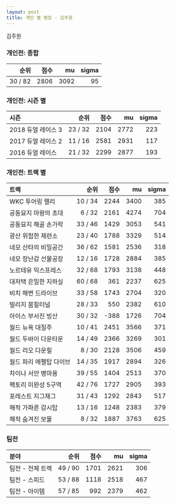 ```yaml
---
layout: post
title: 개인 별 랭킹 - 김주원
---
```


김주원

### 개인전: 종합

| 순위 | 점수 | mu | sigma |
|---:|---:|---:|---:|
| 30 / 82 | 2806 | 3092 | 95 |

### 개인전: 시즌 별

| 시즌 | 순위 | 점수 | mu | sigma |
|:---|---:|---:|---:|---:|
| 2018 듀얼 레이스 3 | 23 / 32 | 2104 | 2772 | 223 |
| 2017 듀얼 레이스 2 | 11 / 16 | 2581 | 2931 | 117 |
| 2016 듀얼 레이스 | 21 / 32 | 2299 | 2877 | 193 |

### 개인전: 트랙 별

| 트랙 | 순위 | 점수 | mu | sigma |
|:---|---:|---:|---:|---:|
| WKC 투어링 랠리 | 10 / 34 | 2244 | 3400 | 385 |
| 공동묘지 마왕의 초대 | 6 / 32 | 2161 | 4274 | 704 |
| 공동묘지 해골 손가락 | 33 / 46 | 1429 | 3053 | 541 |
| 광산 위험한 제련소 | 23 / 40 | 1788 | 3329 | 514 |
| 네모 산타의 비밀공간 | 36 / 62 | 1581 | 2536 | 318 |
| 네모 장난감 선물공장 | 12 / 16 | 1728 | 2884 | 385 |
| 노르테유 익스프레스 | 32 / 68 | 1793 | 3138 | 448 |
| 대저택 은밀한 지하실 | 60 / 68 | 361 | 2237 | 625 |
| 비치 해변 드라이브 | 33 / 58 | 1743 | 2704 | 320 |
| 빌리지 붐힐터널 | 28 / 33 | 550 | 2382 | 610 |
| 아이스 부서진 빙산 | 30 / 32 | -388 | 1726 | 704 |
| 월드 뉴욕 대질주 | 10 / 41 | 2451 | 3566 | 371 |
| 월드 두바이 다운타운 | 14 / 49 | 2366 | 3269 | 301 |
| 월드 리오 다운힐 | 8 / 30 | 2128 | 3506 | 459 |
| 월드 파리 에펠탑 다이브 | 14 / 35 | 1917 | 2894 | 326 |
| 차이나 서안 병마용 | 39 / 55 | 1404 | 2513 | 370 |
| 팩토리 미완성 5구역 | 42 / 76 | 1727 | 2905 | 393 |
| 포레스트 지그재그 | 31 / 43 | 1292 | 2843 | 517 |
| 해적 가파른 감시탑 | 13 / 16 | 1248 | 2383 | 379 |
| 해적 숨겨진 보물 | 8 / 32 | 1887 | 3763 | 625 |

### 팀전

| 분야 | 순위 | 점수 | mu | sigma |
|:---|---:|---:|---:|---:|
| 팀전 - 전체 트랙 | 49 / 90 | 1701 | 2621 | 306 |
| 팀전 - 스피드 | 53 / 88 | 1118 | 2518 | 467 |
| 팀전 - 아이템 | 57 / 85 | 992 | 2379 | 462 |
